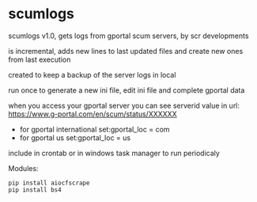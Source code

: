 # scumlogs
scumlogs v1.0, gets logs from gportal scum servers, by scr developments

is incremental, adds new lines to last updated files and create new ones from last execution

created to keep a backup of the server logs in local

run once to generate a new ini file, edit ini file and complete gportal data

when you access your gportal server you can see serverid value in url: https://www.g-portal.com/en/scum/status/XXXXXX

- for gportal international set:gportal_loc = com
- for gportal us set:gportal_loc = us

include in crontab or in windows task manager to run periodicaly


Modules:

	pip install aiocfscrape
	pip install bs4


